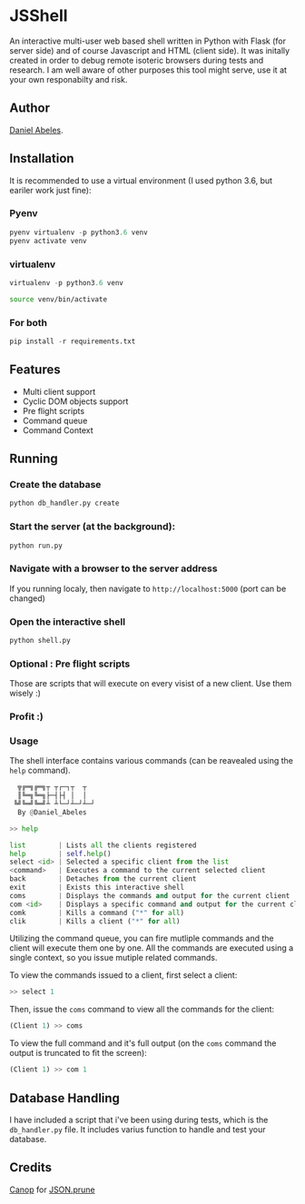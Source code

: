 # JSShell

An interactive multi-user web based shell written in Python with Flask (for server side) and of course Javascript and HTML (client side). It was initally created in order to debug remote isoteric browsers during tests and research. I am well aware of other purposes this tool might serve, use it at your own responabilty and risk.

## Author
[Daniel Abeles](https://twitter.com/Daniel_Abeles).

## Installation
It is recommended to use a virtual environment (I used python 3.6, but eariler work just fine):
### Pyenv
```python
pyenv virtualenv -p python3.6 venv
pyenv activate venv
```

### virtualenv
```python 
virtualenv -p python3.6 venv
```
```bash
source venv/bin/activate
```

### For both
```python
pip install -r requirements.txt
```

## Features
* Multi client support
* Cyclic DOM objects support
* Pre flight scripts
* Command queue
* Command Context

## Running
### Create the database
```python
python db_handler.py create
```
### Start the server (at the background):
```python
python run.py
```
### Navigate with a browser to the server address
If you running localy, then navigate to `http://localhost:5000` (port can be changed)

### Open the interactive shell
```python
python shell.py
```

### Optional : Pre flight scripts
Those are scripts that will execute on every visist of a new client. Use them wisely :)

### Profit :)

### Usage
The shell interface contains various commands (can be reavealed using the `help` command).
```python
  ╦╔═╗╔═╗┬ ┬┌─┐┬  ┬
  ║╚═╗╚═╗├─┤├┤ │  │
 ╚╝╚═╝╚═╝┴ ┴└─┘┴─┘┴─┘
  By @Daniel_Abeles

>> help

list        | Lists all the clients registered                              
help        | self.help()                                                   
select <id> | Selected a specific client from the list                      
<command>   | Executes a command to the current selected client             
back        | Detaches from the current client                              
exit        | Exists this interactive shell                                 
coms        | Displays the commands and output for the current client       
com <id>    | Displays a specific command and output for the current client 
comk        | Kills a command ("*" for all)                                 
clik        | Kills a client ("*" for all)                                  

```
Utilizing the command queue, you can fire mutliple commands and the client will execute them one by one.
All the commands are executed using a single context, so you issue mutiple related commands.

To view the commands issued to a client, first select a client:
```python
>> select 1
```

Then, issue the `coms` command to view all the commands for the client:
``` python
(Client 1) >> coms
```
To view the full command and it's full output (on the `coms` command the output is truncated to fit the screen):
```python
(Client 1) >> com 1
```

## Database Handling
I have included a script that i've been using during tests, which is the `db_handler.py` file. It includes varius function to handle and test your database.


## Credits
[Canop](https://github.com/Canop) for [JSON.prune](https://github.com/Canop/JSON.prune/)
